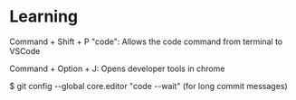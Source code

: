 # Learning
Command + Shift + P "code": Allows the code command from terminal to VSCode

Command + Option + J: Opens developer tools in chrome

$ git config --global core.editor "code --wait"
(for long commit messages)


